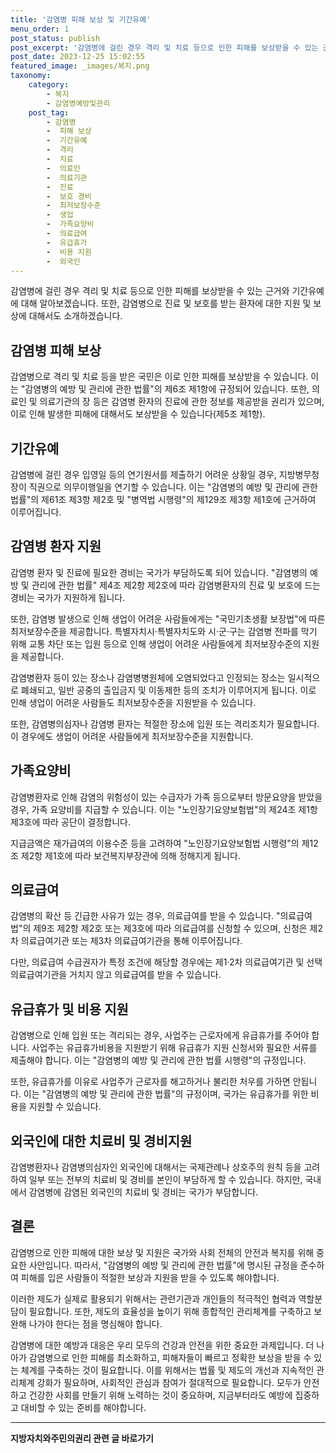 ```yaml
---
title: '감염병 피해 보상 및 기간유예'
menu_order: 1
post_status: publish
post_excerpt: '감염병에 걸린 경우 격리 및 치료 등으로 인한 피해를 보상받을 수 있는 근거와 기간유예에 대해 알아보겠습니다. 또한, 감염병으로 진료 및 보호를 받는 환자에 대한 지원 및 보상에 대해서도 소개하겠습니다.'
post_date: 2023-12-25 15:02:55
featured_image: _images/복지.png
taxonomy:
    category:
        - 복지
        - 감염병예방및관리
    post_tag:
        - 감염병
        -  피해 보상
        -  기간유예
        -  격리
        -  치료
        -  의료인
        -  의료기관
        -  진료
        -  보호 경비
        -  최저보장수준
        -  생업
        -  가족요양비
        -  의료급여
        -  유급휴가
        -  비용 지원
        -  외국인
---
```



감염병에 걸린 경우 격리 및 치료 등으로 인한 피해를 보상받을 수 있는 근거와 기간유예에 대해 알아보겠습니다. 또한, 감염병으로 진료 및 보호를 받는 환자에 대한 지원 및 보상에 대해서도 소개하겠습니다.

## 감염병 피해 보상

감염병으로 격리 및 치료 등을 받은 국민은 이로 인한 피해를 보상받을 수 있습니다. 이는 "감염병의 예방 및 관리에 관한 법률"의 제6조 제1항에 규정되어 있습니다. 또한, 의료인 및 의료기관의 장 등은 감염병 환자의 진료에 관한 정보를 제공받을 권리가 있으며, 이로 인해 발생한 피해에 대해서도 보상받을 수 있습니다(제5조 제1항).

## 기간유예

감염병에 걸린 경우 입영일 등의 연기원서를 제출하기 어려운 상황일 경우, 지방병무청장이 직권으로 의무이행일을 연기할 수 있습니다. 이는 "감염병의 예방 및 관리에 관한 법률"의 제61조 제3항 제2호 및 "병역법 시행령"의 제129조 제3항 제1호에 근거하여 이루어집니다.

## 감염병 환자 지원

감염병 환자 및 진료에 필요한 경비는 국가가 부담하도록 되어 있습니다. "감염병의 예방 및 관리에 관한 법률" 제4조 제2항 제2호에 따라 감염병환자의 진료 및 보호에 드는 경비는 국가가 지원하게 됩니다.

또한, 감염병 발생으로 인해 생업이 어려운 사람들에게는 "국민기초생활 보장법"에 따른 최저보장수준을 제공합니다. 특별자치시·특별자치도와 시·군·구는 감염병 전파를 막기 위해 교통 차단 또는 입원 등으로 인해 생업이 어려운 사람들에게 최저보장수준의 지원을 제공합니다.

감염병환자 등이 있는 장소나 감염병병원체에 오염되었다고 인정되는 장소는 일시적으로 폐쇄되고, 일반 공중의 출입금지 및 이동제한 등의 조치가 이루어지게 됩니다. 이로 인해 생업이 어려운 사람들도 최저보장수준을 지원받을 수 있습니다.

또한, 감염병의심자나 감염병 환자는 적절한 장소에 입원 또는 격리조치가 필요합니다. 이 경우에도 생업이 어려운 사람들에게 최저보장수준을 지원합니다.

## 가족요양비

감염병환자로 인해 감염의 위험성이 있는 수급자가 가족 등으로부터 방문요양을 받았을 경우, 가족 요양비를 지급할 수 있습니다. 이는 "노인장기요양보험법"의 제24조 제1항 제3호에 따라 공단이 결정합니다.

지급금액은 재가급여의 이용수준 등을 고려하여 "노인장기요양보험법 시행령"의 제12조 제2항 제1호에 따라 보건복지부장관에 의해 정해지게 됩니다.

## 의료급여

감염병의 확산 등 긴급한 사유가 있는 경우, 의료급여를 받을 수 있습니다. "의료급여법"의 제9조 제2항 제2호 또는 제3호에 따라 의료급여를 신청할 수 있으며, 신청은 제2차 의료급여기관 또는 제3차 의료급여기관을 통해 이루어집니다.

다만, 의료급여 수급권자가 특정 조건에 해당할 경우에는 제1·2차 의료급여기관 및 선택의료급여기관을 거치지 않고 의료급여를 받을 수 있습니다.

## 유급휴가 및 비용 지원

감염병으로 인해 입원 또는 격리되는 경우, 사업주는 근로자에게 유급휴가를 주어야 합니다. 사업주는 유급휴가비용을 지원받기 위해 유급휴가 지원 신청서와 필요한 서류를 제출해야 합니다. 이는 "감염병의 예방 및 관리에 관한 법률 시행령"의 규정입니다.

또한, 유급휴가를 이유로 사업주가 근로자를 해고하거나 불리한 처우를 가하면 안됩니다. 이는 "감염병의 예방 및 관리에 관한 법률"의 규정이며, 국가는 유급휴가를 위한 비용을 지원할 수 있습니다.

## 외국인에 대한 치료비 및 경비지원

감염병환자나 감염병의심자인 외국인에 대해서는 국제관례나 상호주의 원칙 등을 고려하여 일부 또는 전부의 치료비 및 경비를 본인이 부담하게 할 수 있습니다. 하지만, 국내에서 감염병에 감염된 외국인의 치료비 및 경비는 국가가 부담합니다.

## 결론

감염병으로 인한 피해에 대한 보상 및 지원은 국가와 사회 전체의 안전과 복지를 위해 중요한 사안입니다. 따라서, "감염병의 예방 및 관리에 관한 법률"에 명시된 규정을 준수하여 피해를 입은 사람들이 적절한 보상과 지원을 받을 수 있도록 해야합니다.

이러한 제도가 실제로 활용되기 위해서는 관련기관과 개인들의 적극적인 협력과 역할분담이 필요합니다. 또한, 제도의 효율성을 높이기 위해 종합적인 관리체계를 구축하고 보완해 나가야 한다는 점을 명심해야 합니다.

감염병에 대한 예방과 대응은 우리 모두의 건강과 안전을 위한 중요한 과제입니다. 더 나아가 감염병으로 인한 피해를 최소화하고, 피해자들이 빠르고 정확한 보상을 받을 수 있는 체계를 구축하는 것이 필요합니다. 이를 위해서는 법률 및 제도의 개선과 지속적인 관리체계 강화가 필요하며, 사회적인 관심과 참여가 절대적으로 필요합니다. 모두가 안전하고 건강한 사회를 만들기 위해 노력하는 것이 중요하며, 지금부터라도 예방에 집중하고 대비할 수 있는 준비를 해야합니다.
<!-- wp:separator -->
<hr class="wp-block-separator has-alpha-channel-opacity"/>
<!-- /wp:separator -->

<!-- wp:group {"backgroundColor":"base","layout":{"type":"constrained"}} -->
<div class="wp-block-group has-base-background-color has-background"><!-- wp:paragraph {"align":"center","fontSize":"medium"} -->
<p class="has-text-align-center has-large-font-size"><strong>지방자치와주민의권리 관련 글 바로가기</strong></p>
<!-- /wp:paragraph -->


<!-- wp:latest-posts
{"categories":[{"id":7159,"count":19,"description":"","link":"https://uknowlaw.com/category/%ec%a7%80%eb%b0%a9%ec%9e%90%ec%b9%98%ec%99%80%ec%a3%bc%eb%af%bc%ec%9d%98%ea%b6%8c%eb%a6%ac/","name":"지방자치와주민의권리","slug":"지방자치와주민의권리","taxonomy":"category","parent":0,"meta":[],"_links":{"self":[{"href":"https://uknowlaw.com/wp-json/wp/v2/categories/7159"}],"collection":[{"href":"https://uknowlaw.com/wp-json/wp/v2/categories"}],"about":[{"href":"https://uknowlaw.com/wp-json/wp/v2/taxonomies/category"}],"wp:post_type":[{"href":"https://uknowlaw.com/wp-json/wp/v2/posts?categories=7159"}],"curies":[{"name":"wp","href":"https://api.w.org/{rel}","templated":true}]}}],"postsToShow":100,"excerptLength":28,"postLayout":"grid","columns":2,"featuredImageAlign":"left","featuredImageSizeSlug":"large","fontSize":"small"} /--></div>
<!-- /wp:group -->